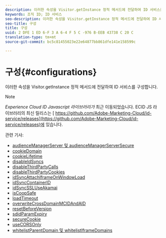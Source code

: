 ```yaml
---
description: 이러한 속성을 Visitor.getInstance 정적 메서드에 전달하여 ID 서비스를 구성합니다.
keywords: 조직 ID; ID 서비스
seo-description: 이러한 속성을 Visitor.getInstance 정적 메서드에 전달하여 ID 서비스를 구성합니다.
seo-title: 구성
title: 구성
uuid: 2 DFE 1 ED 6-F 3 A 6-4 F 5 C -976 B-EEB 43738 C 20 C
translation-type: tm+mt
source-git-commit: bc5c81455023e22e64877bb861dfe141e158599c

---
```



# 구성{#configurations}

이러한 속성을 Visitor.getInstance 정적 메서드에 전달하여 ID 서비스를 구성합니다.

>[!NOTE]
>
>*Experience Cloud ID Javascript 라이브러리가* 최근 이동되었습니다. ECID JS 라이브러리의 최신 릴리스는 [ https://github.com/Adobe-Marketing-Cloud/id-service/releases](https://github.com/Adobe-Marketing-Cloud/id-service/releases)에 있습니다.

관련 기사:

+ [audienceManagerServer 및 audienceManagerServerSecure](subdomain-config.md)
+ [cookieDomain](cookiedomain.md)
+ [cookieLifetime](cookielifetime.md)
+ [disableIdSyncs](disableidsync.md)
+ [disableThirdPartyCalls](disablethirdpartycalls.md)
+ [disableThirdPartyCookies](disable-cookies.md)
+ [idSyncAttachIframeOnWindowLoad](idsyncattachiframeonwindowload.md)
+ [idSyncContainerID](idsyncontainerid.md)
+ [idSyncSSLUseAkamai](idsyncssluseakamai.md)
+ [isCoopSafe](coopsafe.md)
+ [loadTimeout](loadtimeout.md)
+ [overwriteCrossDomainMCIDAndAID](overwrite-visitor-id.md)
+ [resetBeforeVersion](resetbeforeversion.md)
+ [sdidParamExpiry](sdidparamexpiry.md)
+ [secureCookie](securecookie.md)
+ [useCORSOnly](use-cors-only.md)
+ [whitelistParentDomain 및 whitelistIframeDomains](whitelistdomain.md)

